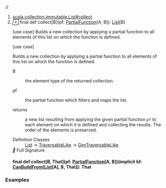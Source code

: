 //
<ol>
<li><a href="https://www.scala-lang.org/api/2.12.3/scala/collection/immutable/List.html#collect[B](pf:PartialFunction[A,B]):List[B]">scala.collection.immutable.List#collect</a></li>
<li name="scala.collection.immutable.List#collect" visbl="pub" class="indented0 " data-isabs="false" fullcomment="yes" group="Ungrouped"> <a id="collect[B](pf:PartialFunction[A,B]):List[B]"></a><a id="collect[B](PartialFunction[A,B]):List[B]"></a> <span class="permalink"> <a href="../../../scala/collection/immutable/List.html#collect[B](pf:PartialFunction[A,B]):List[B]" title="Permalink"> <i class="material-icons"></i> </a> </span> <span class="modifier_kind"> <span class="modifier">final </span> <span class="kind">def</span> </span> <span class="symbol"> <span class="name">collect</span><span class="tparams">[<span name="B">B</span>]</span><span class="params">(<span name="pf">pf: <a href="../../PartialFunction.html" class="extype" name="scala.PartialFunction">PartialFunction</a>[<span class="extype" name="scala.collection.GenTraversableLike.A">A</span>, <span class="extype" name="scala.collection.immutable.List.collect.B">B</span>]</span>)</span><span class="result">: <a href="" class="extype" name="scala.collection.immutable.List">List</a>[<span class="extype" name="scala.collection.immutable.List.collect.B">B</span>]</span> </span> <p class="shortcomment cmt">[use case] Builds a new collection by applying a partial function to all elements of this list on which the function is defined.</p>
 <div class="fullcomment">
  [use case] 
  <div class="comment cmt">
   <p> Builds a new collection by applying a partial function to all elements of this list on which the function is defined.</p>
  </div>
  <dl class="paramcmts block">
   <dt class="tparam">
    B
   </dt>
   <dd class="cmt">
    <p>the element type of the returned collection.</p>
   </dd>
   <dt class="param">
    pf
   </dt>
   <dd class="cmt">
    <p>the partial function which filters and maps the list.</p>
   </dd>
   <dt>
    returns
   </dt>
   <dd class="cmt">
    <p>a new list resulting from applying the given partial function <code>pf</code> to each element on which it is defined and collecting the results. The order of the elements is preserved.</p>
   </dd>
  </dl>
  <dl class="attributes block"> 
   <dt>
    Definition Classes
   </dt>
   <dd>
    <a href="" class="extype" name="scala.collection.immutable.List">List</a> → 
    <a href="../TraversableLike.html" class="extype" name="scala.collection.TraversableLike">TraversableLike</a> → 
    <a href="../GenTraversableLike.html" class="extype" name="scala.collection.GenTraversableLike">GenTraversableLike</a>
   </dd>
   <div class="full-signature-block toggleContainer"> 
    <span class="toggle"> <i class="material-icons"></i> Full Signature </span> 
    <div class="hiddenContent full-signature-usecase">
     <h4 id="signature" class="signature"> <span class="modifier_kind"> <span class="modifier">final </span> <span class="kind">def</span> </span> <span class="symbol"> <span class="name">collect</span><span class="tparams">[<span name="B">B</span>, <span name="That">That</span>]</span><span class="params">(<span name="pf">pf: <a href="../../PartialFunction.html" class="extype" name="scala.PartialFunction">PartialFunction</a>[<span class="extype" name="scala.collection.immutable.List.A">A</span>, <span class="extype" name="scala.collection.immutable.List.collect.B">B</span>]</span>)</span><span class="params">(<span class="implicit">implicit </span><span name="bf">bf: <a href="../generic/CanBuildFrom.html" class="extype" name="scala.collection.generic.CanBuildFrom">CanBuildFrom</a>[<a href="" class="extype" name="scala.collection.immutable.List">List</a>[<span class="extype" name="scala.collection.immutable.List.A">A</span>], <span class="extype" name="scala.collection.immutable.List.collect.B">B</span>, <span class="extype" name="scala.collection.immutable.List.collect.That">That</span>]</span>)</span><span class="result">: <span class="extype" name="scala.collection.immutable.List.collect.That">That</span></span> </span> </h4>
    </div> 
   </div>
  </dl>
 </div> </li>
        </ol>


### Examples



